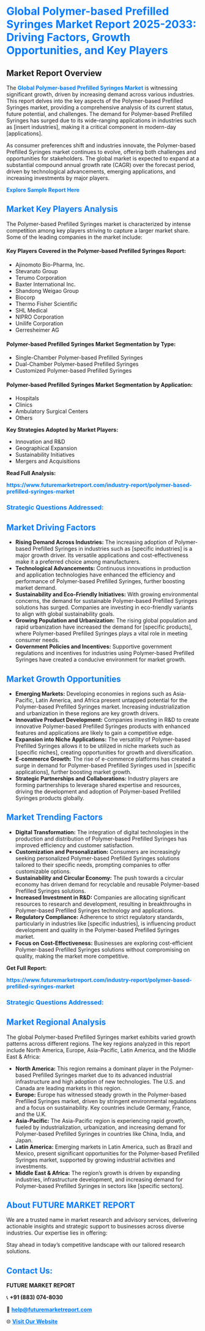 <h1 style="color: #007BFF;">Global Polymer-based Prefilled Syringes Market Report 2025-2033: Driving Factors, Growth Opportunities, and Key Players</h1>

<section id="overview">
<h2>Market Report Overview</h2>
<p>The <a href="https://www.futuremarketreport.com/industry-report/polymer-based-prefilled-syringes-market" style="color: #007BFF; text-decoration: none;"><strong>Global Polymer-based Prefilled Syringes Market</strong></a> is witnessing significant growth, driven by increasing demand across various industries. This report delves into the key aspects of the Polymer-based Prefilled Syringes market, providing a comprehensive analysis of its current status, future potential, and challenges. The demand for Polymer-based Prefilled Syringes has surged due to its wide-ranging applications in industries such as [insert industries], making it a critical component in modern-day [applications].</p>
<p>As consumer preferences shift and industries innovate, the Polymer-based Prefilled Syringes market continues to evolve, offering both challenges and opportunities for stakeholders. The global market is expected to expand at a substantial compound annual growth rate (CAGR) over the forecast period, driven by technological advancements, emerging applications, and increasing investments by major players.</p>
</section>

<section id="overview">
<p><a href="https://www.futuremarketreport.com/request-sample/reportId=77572" style="color: #007BFF; text-decoration: none;"><strong>Explore Sample Report Here</strong></a></p>
</section>

<section id="key-players">
<h2 style="color: #007BFF;">Market Key Players Analysis</h2>
<p>The Polymer-based Prefilled Syringes market is characterized by intense competition among key players striving to capture a larger market share. Some of the leading companies in the market include:</p>
<h4>Key Players Covered in the Polymer-based Prefilled Syringes Report:</h4>
<ul><li>Ajinomoto Bio-Pharma, Inc.</li><li>Stevanato Group</li><li>Terumo Corporation</li><li>Baxter International Inc.</li><li>Shandong Weigao Group</li><li>Biocorp</li><li>Thermo Fisher Scientific</li><li>SHL Medical</li><li>NIPRO Corporation</li><li>Unilife Corporation</li><li>Gerresheimer AG</li></ul>
<h4>Polymer-based Prefilled Syringes Market Segmentation by Type:</h4>
<ul><li>Single-Chamber Polymer-based Prefilled Syringes</li><li>Dual-Chamber Polymer-based Prefilled Syringes</li><li>Customized Polymer-based Prefilled Syringes</li></ul>

<h4>Polymer-based Prefilled Syringes Market Segmentation by Application:</h4>
<ul><li>Hospitals</li><li>Clinics</li><li>Ambulatory Surgical Centers</li><li>Others</li></ul>
<p><strong>Key Strategies Adopted by Market Players:</strong></p>
<ul>
<li>Innovation and R&D</li>
<li>Geographical Expansion</li>
<li>Sustainability Initiatives</li>
<li>Mergers and Acquisitions</li>
</ul>
</section>

<section>
<p><strong>Read Full Analysis: </strong></p><a href="https://www.futuremarketreport.com/industry-report/polymer-based-prefilled-syringes-market" style="color: #007BFF; text-decoration: none;"><strong>https://www.futuremarketreport.com/industry-report/polymer-based-prefilled-syringes-market</strong></a>
<h3 style="color: #007BFF;">Strategic Questions Addressed:</h3>
</section>

<section id="driving-factors">
<h2 style="color: #007BFF;">Market Driving Factors</h2>
<ul>
<li><strong>Rising Demand Across Industries:</strong> The increasing adoption of Polymer-based Prefilled Syringes in industries such as [specific industries] is a major growth driver. Its versatile applications and cost-effectiveness make it a preferred choice among manufacturers.</li>
<li><strong>Technological Advancements:</strong> Continuous innovations in production and application technologies have enhanced the efficiency and performance of Polymer-based Prefilled Syringes, further boosting market demand.</li>
<li><strong>Sustainability and Eco-Friendly Initiatives:</strong> With growing environmental concerns, the demand for sustainable Polymer-based Prefilled Syringes solutions has surged. Companies are investing in eco-friendly variants to align with global sustainability goals.</li>
<li><strong>Growing Population and Urbanization:</strong> The rising global population and rapid urbanization have increased the demand for [specific products], where Polymer-based Prefilled Syringes plays a vital role in meeting consumer needs.</li>
<li><strong>Government Policies and Incentives:</strong> Supportive government regulations and incentives for industries using Polymer-based Prefilled Syringes have created a conducive environment for market growth.</li>
</ul>
</section>

<section id="growth-opportunities">
<h2 style="color: #007BFF;">Market Growth Opportunities</h2>
<ul>
<li><strong>Emerging Markets:</strong> Developing economies in regions such as Asia-Pacific, Latin America, and Africa present untapped potential for the Polymer-based Prefilled Syringes market. Increasing industrialization and urbanization in these regions are key growth drivers.</li>
<li><strong>Innovative Product Development:</strong> Companies investing in R&D to create innovative Polymer-based Prefilled Syringes products with enhanced features and applications are likely to gain a competitive edge.</li>
<li><strong>Expansion into Niche Applications:</strong> The versatility of Polymer-based Prefilled Syringes allows it to be utilized in niche markets such as [specific niches], creating opportunities for growth and diversification.</li>
<li><strong>E-commerce Growth:</strong> The rise of e-commerce platforms has created a surge in demand for Polymer-based Prefilled Syringes used in [specific applications], further boosting market growth.</li>
<li><strong>Strategic Partnerships and Collaborations:</strong> Industry players are forming partnerships to leverage shared expertise and resources, driving the development and adoption of Polymer-based Prefilled Syringes products globally.</li>
</ul>
</section>

<section id="trending-factors">
<h2 style="color: #007BFF;">Market Trending Factors</h2>
<ul>
<li><strong>Digital Transformation:</strong> The integration of digital technologies in the production and distribution of Polymer-based Prefilled Syringes has improved efficiency and customer satisfaction.</li>
<li><strong>Customization and Personalization:</strong> Consumers are increasingly seeking personalized Polymer-based Prefilled Syringes solutions tailored to their specific needs, prompting companies to offer customizable options.</li>
<li><strong>Sustainability and Circular Economy:</strong> The push towards a circular economy has driven demand for recyclable and reusable Polymer-based Prefilled Syringes solutions.</li>
<li><strong>Increased Investment in R&D:</strong> Companies are allocating significant resources to research and development, resulting in breakthroughs in Polymer-based Prefilled Syringes technology and applications.</li>
<li><strong>Regulatory Compliance:</strong> Adherence to strict regulatory standards, particularly in industries like [specific industries], is influencing product development and quality in the Polymer-based Prefilled Syringes market.</li>
<li><strong>Focus on Cost-Effectiveness:</strong> Businesses are exploring cost-efficient Polymer-based Prefilled Syringes solutions without compromising on quality, making the market more competitive.</li>
</ul>
</section>

<section>
<p><strong>Get Full Report: </strong></p><a href="https://www.futuremarketreport.com/industry-report/polymer-based-prefilled-syringes-market" style="color: #007BFF; text-decoration: none;"><strong>https://www.futuremarketreport.com/industry-report/polymer-based-prefilled-syringes-market</strong></a>
<h3 style="color: #007BFF;">Strategic Questions Addressed:</h3>
</section>


<section id="regional-analysis">
<h2 style="color: #007BFF;">Market Regional Analysis</h2>
<p>The global Polymer-based Prefilled Syringes market exhibits varied growth patterns across different regions. The key regions analyzed in this report include North America, Europe, Asia-Pacific, Latin America, and the Middle East & Africa:</p>
<ul>
<li><strong>North America:</strong> This region remains a dominant player in the Polymer-based Prefilled Syringes market due to its advanced industrial infrastructure and high adoption of new technologies. The U.S. and Canada are leading markets in this region.</li>
<li><strong>Europe:</strong> Europe has witnessed steady growth in the Polymer-based Prefilled Syringes market, driven by stringent environmental regulations and a focus on sustainability. Key countries include Germany, France, and the U.K.</li>
<li><strong>Asia-Pacific:</strong> The Asia-Pacific region is experiencing rapid growth, fueled by industrialization, urbanization, and increasing demand for Polymer-based Prefilled Syringes in countries like China, India, and Japan.</li>
<li><strong>Latin America:</strong> Emerging markets in Latin America, such as Brazil and Mexico, present significant opportunities for the Polymer-based Prefilled Syringes market, supported by growing industrial activities and investments.</li>
<li><strong>Middle East & Africa:</strong> The region’s growth is driven by expanding industries, infrastructure development, and increasing demand for Polymer-based Prefilled Syringes in sectors like [specific sectors].</li>
</ul>
</section>

<footer>
<h2 style="color: #007BFF;">About FUTURE MARKET REPORT</h2>
<p>We are a trusted name in market research and advisory services, delivering actionable insights and strategic support to businesses across diverse industries. Our expertise lies in offering:</p>

<p>Stay ahead in today’s competitive landscape with our tailored research solutions.</p>

<h2 style="color: #007BFF;">Contact Us:</h2>
<p><strong>FUTURE MARKET REPORT</strong></p>
<p>📞 <strong>+91 (883) 074-8030</strong></p>
<p>📧 <strong><a href="mailto:help@futuremarketreport.com" style="color: #007BFF;">help@futuremarketreport.com</a></strong></p>
<p>🌐 <strong><a href="https://www.futuremarketreport.com/" style="color: #007BFF;">Visit Our Website</a></strong></p>
</footer>